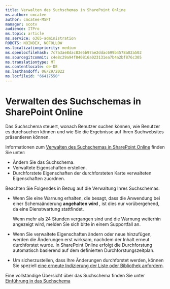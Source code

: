 ```yaml
---
title: Verwalten des Suchschemas in SharePoint Online
ms.author: cmcatee
author: cmcatee-MSFT
manager: scotv
audience: ITPro
ms.topic: article
ms.service: o365-administration
ROBOTS: NOINDEX, NOFOLLOW
ms.localizationpriority: medium
ms.openlocfilehash: 7c7a3ae8dac83e5b97ae2ddac699b4578a02a502
ms.sourcegitcommit: c4e8c29a94f840816a023131ea7b4a2bf876c305
ms.translationtype: MT
ms.contentlocale: de-DE
ms.lasthandoff: 06/29/2022
ms.locfileid: "66417550"
---
```

# <a name="manage-search-schema-in-sharepoint-online"></a>Verwalten des Suchschemas in SharePoint Online

Das Suchschema steuert, wonach Benutzer suchen können, wie Benutzer es durchsuchen können und wie Sie die Ergebnisse auf Ihren Suchwebsites präsentieren können. 

Informationen zum [Verwalten des Suchschemas in SharePoint Online](https://docs.microsoft.com/sharepoint/manage-search-schema) finden Sie unter: 
- Ändern Sie das Suchschema.
- Verwaltete Eigenschaften erstellen.
- Durchforstete Eigenschaften der durchforsteten Karte verwalteten Eigenschaften zuordnen.

Beachten Sie Folgendes in Bezug auf die Verwaltung Ihres Suchschemas:

- Wenn Sie eine Warnung erhalten, die besagt, dass die Anwendung bei einer Schemaänderung **angehalten wird** , ist dies nur vorübergehend, da eine Dienstwartung stattfindet. 

    Wenn mehr als 24 Stunden vergangen sind und die Warnung weiterhin angezeigt wird, melden Sie sich bitte in einem Supportfall an.
- Wenn Sie verwaltete Eigenschaften ändern oder neue hinzufügen, werden die Änderungen erst wirksam, nachdem der Inhalt erneut durchforstet wurde. In SharePoint Online erfolgt die Durchforstung automatisch basierend auf dem definierten Durchforstungszeitplan.
- Um sicherzustellen, dass Ihre Änderungen durchforstet werden, können Sie speziell [eine erneute Indizierung der Liste oder Bibliothek anfordern](https://docs.microsoft.com/sharepoint/manage-search-schema#request-re-indexing-of-a-document-library-or-list). 

Eine vollständige Übersicht über das Suchschema finden Sie unter [Einführung in das Suchschema](https://blogs.technet.microsoft.com/tothesharepoint/2012/11/25/introducing-search-schema-for-sharepoint-2013/) 


